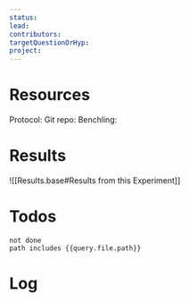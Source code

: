 ```yaml
---
status:
lead:
contributors:
targetQuestionOrHyp:
project:
---
```

# Resources

Protocol:
Git repo:
Benchling: 
# Results

![[Results.base#Results from this Experiment]]
# Todos
```tasks
not done
path includes {{query.file.path}}
```
# Log

